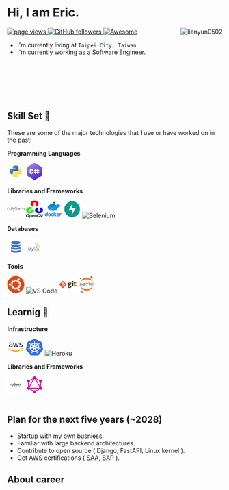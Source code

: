 

# Hi, I am Eric.
<p align="left">
  <a href="https://github.com/lianyun0502">
    <img src="https://komarev.com/ghpvc/?username=lianyun0502" alt="page views">
  </a>
  <a href="https://github.com/lianyun0502?tab=followers">
    <img alt="GitHub followers" src="https://img.shields.io/github/followers/lianyun0502?color=green&logo=github">
  </a>
  <a href="https://github.com/abhisheknaiidu/awesome-github-profile-readme">
    <img alt="Awesome" src="https://awesome.re/mentioned-badge.svg">
  </a>
  <a href="#lianyun0502-title">
  <img src="https://github-readme-stats.vercel.app/api?username=lianyun0502&show_icons=true" alt="lianyun0502" align="right" />
  </a>
</p>

- I'm currently living at `Taipei City, Taiwan`.
- I'm currently working as a Software Engineer.
<br>
<br>
<br>
<br>
<br>

## Skill Set :muscle:

These are some of the major technologies that I use or have worked on in the past:

**Programming Languages**

<img title="Python" alt="Python" width="40px" src="https://raw.githubusercontent.com/github/explore/master/topics/python/python.png" />
<img alt="CS" title="C#" width="40px" src="https://raw.githubusercontent.com/github/explore/master/topics/csharp/csharp.png">
<br>


**Libraries and Frameworks**

<img title="pytorch" alt="pytorch" width="40px" src="https://raw.githubusercontent.com/github/explore/master/topics/pytorch/pytorch.png">
<img title="OpenCV" alt="OpenCV" width="40px" src="https://raw.githubusercontent.com/github/explore/master/topics/opencv/opencv.png">
<img title="Docker" alt="Docker" width="40px" src="https://raw.githubusercontent.com/github/explore/master/topics/docker/docker.png">
<img title="FastAPI" alt="FastAPI" width="40px" src="https://raw.githubusercontent.com/github/explore/master/topics/fastapi/fastapi.png">
<img title="Selenium" alt="Selenium" width="40px" src="https://img.icons8.com/color/48/000000/selenium-test-automation.png">
<br>

**Databases**

<img title="SQL" alt="SQL" width="40px" src="https://raw.githubusercontent.com/github/explore/master/topics/sql/sql.png">
<img title="MySQL" alt="MySQL" width="40px" src="https://raw.githubusercontent.com/github/explore/master/topics/mysql/mysql.png">
<br>


**Tools**

<img title="Ubuntu" alt="Ubuntu" width="40px" src="https://raw.githubusercontent.com/github/explore/master/topics/ubuntu/ubuntu.png">
<img title="VS Code" alt="VS Code" width="40px" src="https://img.icons8.com/fluent/48/000000/visual-studio-code-2019.png">
<img title="git" alt="git" width="40px" src="https://raw.githubusercontent.com/github/explore/master/topics/git/git.png">
<img title="Jupyter Notebook" alt="Jupyter" width="40px" src="https://raw.githubusercontent.com/github/explore/master/topics/jupyter-notebook/jupyter-notebook.png">
<br>

## Learnig :muscle:

**Infrastructure**

<img title="AWS" alt="AWS" width="40px" src="https://raw.githubusercontent.com/github/explore/main/topics/aws/aws.png">
<img title="Kubernetes" alt="Kubernetes" width="40px" src="https://raw.githubusercontent.com/github/explore/main/topics/kubernetes/kubernetes.png">
<img title="Heroku" alt="Heroku" width="40px" src="https://img.icons8.com/color/48/000000/heroku.png">
<br>


**Libraries and Frameworks**

<img title="jQuery" alt="jQuery" width="40px" src="https://raw.githubusercontent.com/github/explore/master/topics/jquery/jquery.png">
<img title="GrahpQL" alt="GraphQL" width="40px" src="https://raw.githubusercontent.com/github/explore/master/topics/graphql/graphql.png">
<br>




<br>

## Plan for the next five years (~2028)
* Startup with my own busniess.
* Familiar with large backend architectures.
* Contribute to open source ( Django, FastAPI, Linux kernel ).
* Get AWS certifications ( SAA, SAP ).


## About career

